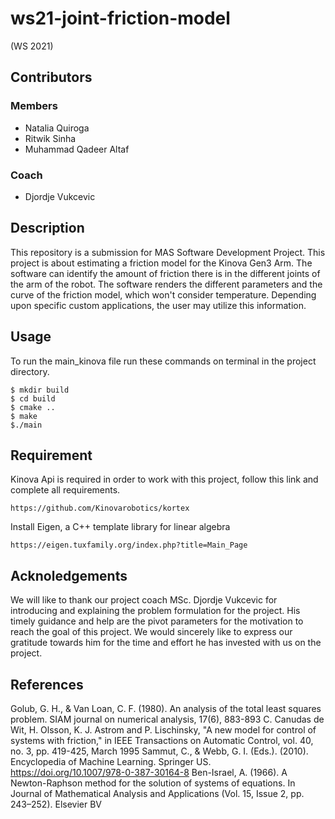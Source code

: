 # ws21-joint-friction-model
(WS 2021)
## Contributors
### Members
* Natalia Quiroga
* Ritwik Sinha
* Muhammad Qadeer Altaf

### Coach
* Djordje Vukcevic

## Description
This repository is a submission for MAS Software Development Project. This project is about estimating a friction model for the
Kinova Gen3 Arm.
The software can identify the amount of friction there is in the different joints of the arm of the robot.
The software renders the different parameters and the curve of the friction model, which won't consider temperature.
Depending upon specific custom applications, the user may utilize this information.

## Usage
To run the main_kinova file run these commands on terminal in the project directory.

```
$ mkdir build
$ cd build
$ cmake ..
$ make
$./main

```
## Requirement 
Kinova Api is required in order to work with this project, follow this link and complete all requirements.

```
https://github.com/Kinovarobotics/kortex
```
Install Eigen, a C++ template library for linear algebra
```
https://eigen.tuxfamily.org/index.php?title=Main_Page
```
## Acknoledgements

We will like to thank our project coach MSc. Djordje Vukcevic for introducing and explaining the problem formulation for the project.
His timely guidance and help are the pivot parameters for the motivation to reach the goal of this project.
We would sincerely like to express our gratitude towards him for the time and effort he has invested with us on the project.

## References

Golub, G. H., & Van Loan, C. F. (1980). An analysis of the total least squares problem. SIAM journal on numerical analysis, 17(6), 883-893
C. Canudas de Wit, H. Olsson, K. J. Astrom and P. Lischinsky, "A new model for control of systems with friction," in IEEE Transactions on Automatic Control, vol. 40, no. 3, pp. 419-425, March 1995
Sammut, C., & Webb, G. I. (Eds.). (2010). Encyclopedia of Machine Learning. Springer US. https://doi.org/10.1007/978-0-387-30164-8
Ben-Israel, A. (1966). A Newton-Raphson method for the solution of systems of equations. In Journal of Mathematical Analysis and Applications (Vol. 15, Issue 2, pp. 243–252). Elsevier BV





